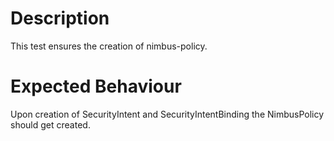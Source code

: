 # Description

This test ensures the creation of nimbus-policy.

# Expected Behaviour

Upon creation of SecurityIntent and SecurityIntentBinding the NimbusPolicy should get created.

